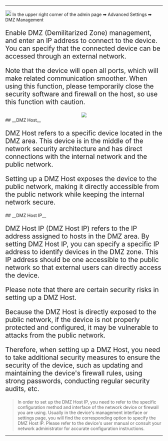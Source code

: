 <style>
    .text {
        font-size: 21px; 
    }
</style>
---
<img src="/images/weizhi01.png" width="19" height="19">&nbsp;In the upper right corner of the admin page ➡ Advanced Settings  ➡ DMZ Management
<p class="text">
Enable DMZ (Demilitarized Zone) management, and enter an IP address to connect to the device. You can specify that the connected device can be accessed through an external network. 
</p>
<p class="text">
Note that the device will open all ports, which will make related communication smoother. When using this function, please temporarily close the security software and firewall on the host, so use this function with caution.
</p>
<div style="text-align: center;">
    <img class="boxshadow" src="/images/dmz.png">
</div>
## __DMZ Host__
<p class="text">
DMZ Host refers to a specific device located in the DMZ area. This device is in the middle of the network security architecture and has direct connections with the internal network and the public network. 
</p>
<p class="text">
Setting up a DMZ Host exposes the device to the public network, making it directly accessible from the public network while keeping the internal network secure.
</p>
## __DMZ Host IP__
<p class="text">
DMZ Host IP (DMZ Host IP) refers to the IP address assigned to hosts in the DMZ area. By setting DMZ Host IP, you can specify a specific IP address to identify devices in the DMZ zone. This IP address should be one accessible to the public network so that external users can directly access the device.
</p>
<p class="text">
Please note that there are certain security risks in setting up a DMZ Host. 
</p>
<p class="text">
Because the DMZ Host is directly exposed to the public network, if the device is not properly protected and configured, it may be vulnerable to attacks from the public network. 
</p>
<p class="text">
Therefore, when setting up a DMZ Host, you need to take additional security measures to ensure the security of the device, such as updating and maintaining the device's firewall rules, using strong passwords, conducting regular security audits, etc.
</p>

> In order to set up the DMZ Host IP, you need to refer to the specific configuration method and interface of the network device or firewall you are using. Usually in the device's management interface or settings page, you will find the corresponding option to specify the DMZ Host IP. Please refer to the device's user manual or consult your network administrator for accurate configuration instructions.

---
